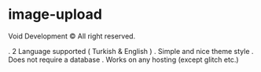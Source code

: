 # image-upload
Void Development © All right reserved.

 . 2 Language supported ( Turkish & English )
 . Simple and nice theme style
 . Does not require a database
 . Works on any hosting (except glitch etc.)
